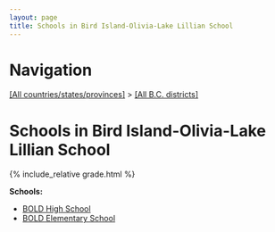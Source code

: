```yaml
---
layout: page
title: Schools in Bird Island-Olivia-Lake Lillian School
---
```

# Navigation

[[All countries/states/provinces]](../..) > [[All B.C. districts]](..)

# Schools in Bird Island-Olivia-Lake Lillian School

{% include_relative grade.html %}

**Schools:**

- [BOLD High School](BOLD_High_School.md)
- [BOLD Elementary School](BOLD_Elementary_School.md)
